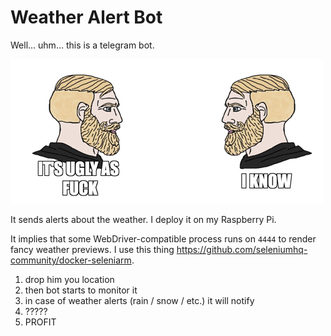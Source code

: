 # Weather Alert Bot

Well... uhm... this is a telegram bot.

![img.png](img.png)

It sends alerts about the weather. I deploy it on my Raspberry Pi.

It implies that some WebDriver-compatible process runs on `4444` to render fancy weather previews. I use this
thing https://github.com/seleniumhq-community/docker-seleniarm.

1. drop him you location
2. then bot starts to monitor it
3. in case of weather alerts (rain / snow / etc.) it will notify
4. ?????
5. PROFIT
